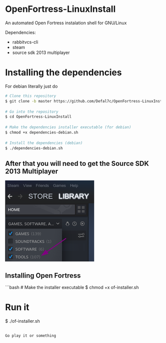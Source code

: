 # OpenFortress-LinuxInstall
 An automated Open Fortress instalation shell for GNU/Linux

Dependencies:
- rabbitvcs-cli
- steam
- source sdk 2013 multiplayer

# Installing the dependencies
For debian literally just do 
```bash
# Clone this repository
$ git clone -b master https://github.com/Defal7c/OpenFortress-LinuxInstall

# Go into the repository
$ cd OpenFortress-LinuxInstall

# Make the dependencies installer executable (for debian)
$ chmod +x dependencies-debian.sh

# Install the dependencies (debian)
$ ./dependencies-debian.sh
```
<h2>After that you will need to get the Source SDK 2013 Multiplayer</h2>
<img src="https://raw.githubusercontent.com/Defal7c/OpenFortress-LinuxInstall/master/img/tools.png">

<h2>Installing Open Fortress</h2>
```bash
# Make the installer executable
$ chmod +x of-installer.sh

# Run it
$ ./of-installer.sh
```

Go play it or something
